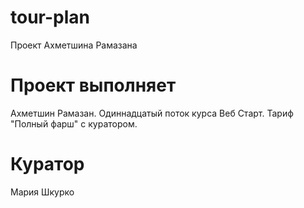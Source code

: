 # tour-plan
Проект Ахметшина Рамазана
# Проект выполняет
Ахметшин Рамазан. Одиннадцатый поток курса Веб Старт. Тариф "Полный фарш" с куратором.
# Куратор
Мария Шкурко